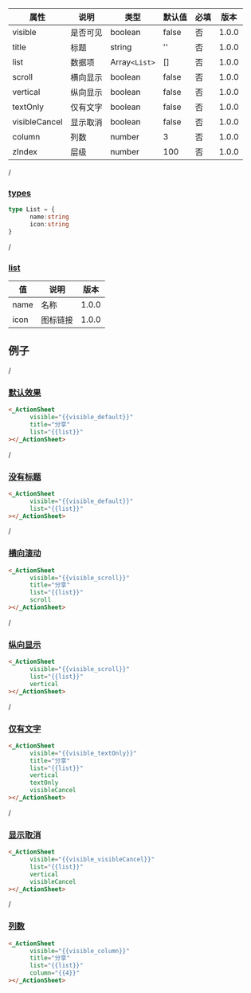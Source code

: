 | 属性 | 说明 | 类型 | 默认值 | 必填 | 版本 |
| - | - | - | - | - | - |
| visible | 是否可见 | boolean | false | 否 | 1.0.0 |
| title | 标题 | string | '' | 否 | 1.0.0 |
| list | 数据项 | Array`<List>` | [] | 否 | 1.0.0 |
| scroll | 横向显示 | boolean | false | 否 | 1.0.0 |
| vertical | 纵向显示 | boolean | false | 否 | 1.0.0 |
| textOnly | 仅有文字 | boolean | false | 否 | 1.0.0 |
| visibleCancel | 显示取消 | boolean | false | 否 | 1.0.0 |
| column | 列数 | number | 3 | 否 | 1.0.0 |
| zIndex | 层级 | number | 100 | 否 | 1.0.0 |

<p id="types" class='anchor'>/</p>  

### [types](#types)

```typescript
type List = {
      name:string
      icon:string
}
```

<p id="list" class='anchor'>/</p>  

### [list](#list)

| 值 | 说明 | 版本 |
| - | - | - |
| name | 名称 | 1.0.0 |
| icon | 图标链接 | 1.0.0 |

## 例子

<p id="默认效果" class='anchor'>/</p> 

### [默认效果](#默认效果)

```html
<_ActionSheet
      visible="{{visible_default}}"
      title="分享"
      list="{{list}}"
></_ActionSheet>
```

<p id="没有标题" class='anchor'>/</p> 

### [没有标题](#没有标题)

```html
<_ActionSheet
      visible="{{visible_default}}"
      list="{{list}}"
></_ActionSheet>
```

<p id="横向滚动" class='anchor'>/</p> 

### [横向滚动](#横向滚动)

```html
<_ActionSheet
      visible="{{visible_scroll}}"
      title="分享"
      list="{{list}}"
      scroll
></_ActionSheet>
```

<p id="纵向显示" class='anchor'>/</p> 

### [纵向显示](#纵向显示)

```html
<_ActionSheet
      visible="{{visible_scroll}}"
      list="{{list}}"
      vertical
></_ActionSheet>
```

<p id="仅有文字" class='anchor'>/</p> 

### [仅有文字](#仅有文字)

```html
<_ActionSheet
      visible="{{visible_textOnly}}"
      title="分享"
      list="{{list}}"
      vertical
      textOnly
      visibleCancel
></_ActionSheet>
```

<p id="显示取消" class='anchor'>/</p> 

### [显示取消](#显示取消)

```html
<_ActionSheet
      visible="{{visible_visibleCancel}}"
      list="{{list}}"
      vertical
      visibleCancel
></_ActionSheet>
```

<p id="列数" class='anchor'>/</p> 

### [列数](#列数)

```html
<_ActionSheet
      visible="{{visible_column}}"
      title="分享"
      list="{{list}}"
      column="{{4}}"
></_ActionSheet>
```
